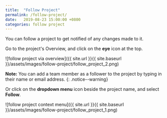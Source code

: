 ```yaml
---
title:  "Follow Project"
permalink: /follow-project/
date:   2019-08-23 15:00:00 +0800
categories: follow project
---
```

You can follow a project to get notified of any changes made to it.

Go to the project's Overview, and click on the **eye** icon at the top.

![follow project via overview]({{ site.url }}{{ site.baseurl }}/assets/images/follow-project/follow_project_2.png)

**Note:** You can add a team member as a follower to the project by typing in their name or email address. 
{: .notice--warning}

Or click on the **dropdown menu** icon beside the project name, and select **Follow**.
	
![follow project context menu]({{ site.url }}{{ site.baseurl }}/assets/images/follow-project/follow_project_1.png)

